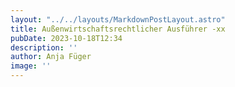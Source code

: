 ```yaml
---
layout: "../../layouts/MarkdownPostLayout.astro"
title: Außenwirtschaftsrechtlicher Ausführer -xx
pubDate: 2023-10-18T12:34
description: ''
author: Anja Füger
image: ''
---
```


